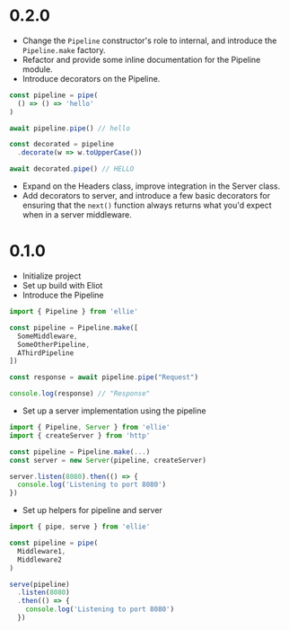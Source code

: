 # 0.2.0
* Change the `Pipeline` constructor's role to internal, and
  introduce the `Pipeline.make` factory.
* Refactor and provide some inline documentation for the
  Pipeline module.
* Introduce decorators on the Pipeline.

```javascript
const pipeline = pipe(
  () => () => 'hello'
)

await pipeline.pipe() // hello

const decorated = pipeline
  .decorate(w => w.toUpperCase())

await decorated.pipe() // HELLO
```

* Expand on the Headers class, improve integration in the Server class.
* Add decorators to server, and introduce a few basic decorators
  for ensuring that the `next()` function always returns what you'd
  expect when in a server middleware.

# 0.1.0
* Initialize project
* Set up build with Eliot
* Introduce the Pipeline

```javascript
import { Pipeline } from 'ellie'

const pipeline = Pipeline.make([
  SomeMiddleware,
  SomeOtherPipeline,
  AThirdPipeline
])

const response = await pipeline.pipe("Request")

console.log(response) // "Response"
```

* Set up a server implementation using the pipeline

```javascript
import { Pipeline, Server } from 'ellie'
import { createServer } from 'http'

const pipeline = Pipeline.make(...)
const server = new Server(pipeline, createServer)

server.listen(8080).then(() => {
  console.log('Listening to port 8080')
})
```

* Set up helpers for pipeline and server

```javascript
import { pipe, serve } from 'ellie'

const pipeline = pipe(
  Middleware1,
  Middleware2
)

serve(pipeline)
  .listen(8080)
  .then(() => {
    console.log('Listening to port 8080')
  })
```
